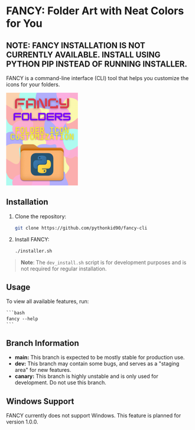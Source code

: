 # FANCY: Folder Art with Neat Colors for You
## NOTE: FANCY INSTALLATION IS NOT CURRENTLY AVAILABLE. INSTALL USING PYTHON PIP INSTEAD OF RUNNING INSTALLER.
FANCY is a command-line interface (CLI) tool that helps you customize the icons for your folders.

![FANCY logo](fancy/assets/poster.png)

## Installation

1.  Clone the repository:

    ```bash
    git clone https://github.com/pythonkid90/fancy-cli
    ```

2.  Install FANCY:

    ```bash
    ./installer.sh
    ```
    
> **Note**: The `dev_install.sh` script is for development purposes and is not required for regular installation.

## Usage

To view all available features, run:

    ```bash
    fancy --help
    ```
    
## Branch Information


*   **main:** This branch is expected to be mostly stable for production use.
*   **dev:** This branch may contain some bugs, and serves as a "staging area" for new features.
*   **canary:** This branch is highly unstable and is only used for development. Do not use this branch.

## Windows Support

FANCY currently does not support Windows. This feature is planned for version 1.0.0.

